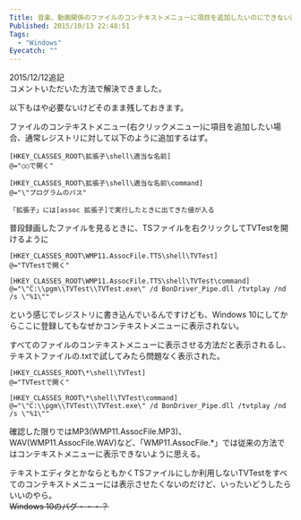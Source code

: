 ```yaml
---
Title: 音楽、動画関係のファイルのコンテキストメニューに項目を追加したいのにできない話(解決済)
Published: 2015/10/13 22:48:51
Tags:
  - "Windows"
Eyecatch: ""
---
```

2015/12/12追記  
コメントいただいた方法で解決できました。  
<?# OEmbed "https://blog.hitsujin.jp/entry/2015/12/12/234422" /?>

以下もはや必要ないけどそのまま残しておきます。  




ファイルのコンテキストメニュー(右クリックメニュー)に項目を追加したい場合、通常レジストリに対して以下のように追加するはず。  
```reg
[HKEY_CLASSES_ROOT\拡張子\shell\適当な名前]  
@="○○で開く"  

[HKEY_CLASSES_ROOT\拡張子\shell\適当な名前\command]  
@="\"プログラムのパス"  

「拡張子」には[assoc 拡張子]で実行したときに出てきた値が入る
```

普段録画したファイルを見るときに、TSファイルを右クリックしてTVTestを開けるように
``` reg
[HKEY_CLASSES_ROOT\WMP11.AssocFile.TTS\shell\TVTest]  
@="TVTestで開く"  

[HKEY_CLASSES_ROOT\WMP11.AssocFile.TTS\shell\TVTest\command]  
@="\"C:\\pgm\\TVTest\\TVTest.exe\" /d BonDriver_Pipe.dll /tvtplay /nd /s \"%1\""  
```

という感じでレジストリに書き込んでいるんですけども、Windows 10にしてからここに登録してもなぜかコンテキストメニューに表示されない。  

すべてのファイルのコンテキストメニューに表示させる方法だと表示されるし、テキストファイルの.txtで試してみたら問題なく表示された。  
``` reg
[HKEY_CLASSES_ROOT\*\shell\TVTest]  
@="TVTestで開く"  

[HKEY_CLASSES_ROOT\*\shell\TVTest\command]  
@="\"C:\\pgm\\TVTest\\TVTest.exe\" /d BonDriver_Pipe.dll /tvtplay /nd /s \"%1\""  
```

確認した限りではMP3(WMP11.AssocFile.MP3)、WAV(WMP11.AssocFile.WAV)など、「WMP11.AssocFile.*」では従来の方法ではコンテキストメニューに表示できないように思える。  


テキストエディタとかならともかくTSファイルにしか利用しないTVTestをすべてのコンテキストメニューには表示させたくないのだけど、いったいどうしたらいいのやら。  
~~Windows 10のバグ・・・？~~ 